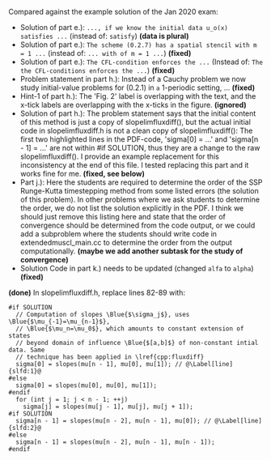 Compared against the example solution of the Jan 2020 exam:

- Solution of part e.): `..., if we know the initial data u_o(x) satisfies ...` (instead of: `satisfy`)  **(data is plural)**
- Solution of part e.): `The scheme (0.2.7) has a spatial stencil with m = 1 ...` (instead of: `... with of m = 1 ...`) **(fixed)**
- Solution of part e.): `The CFL-condition enforces the ...` (Instead of: `The the CFL-conditions enforces the ...`) **(fixed)**
- Problem statement in  part h.): Instead of a Cauchy problem we now study initial-value problems for (0.2.1) in `a` 1-periodic setting, ... **(fixed)**
- Hint-1 of part h.): The 'Fig. 2' label is overlapping with the text, and the x-tick labels are overlapping with the x-ticks in the figure. **(ignored)**
- Solution of part h.): The problem statement says that the initial content of this method is just a copy of slopelimfluxdiff(), but the actual initial code in slopelimfluxdiff.h is not a clean copy of slopelimfluxdiff(): The first two highlighted lines in the PDF-code, 'sigma[0] = ...' and 'sigma[n - 1] = ...' are not within #if SOLUTION, thus they are a change to the raw slopelimfluxdiff(). I provide an example replacement for this inconsistency at the end of this file. I tested replacing this part and it works fine for me.  **(fixed, see below)**
- Part j.): Here the students are required to determine the order of the SSP Runge-Kutta timestepping method from some listed errors (the solution of this problem). In other problems where we ask students to determine the order, we do not list the solution explicitly in the PDF. I think we should just remove this listing here and state that the order of convergence should be determined from the code output, or we could add a subproblem where the students should write code in extendedmuscl_main.cc to determine the order from the output computationally. **(maybe we add another subtask for the study of convergence)**
- Solution Code in part k.) needs to be updated (changed `alfa` to `alpha`) **(fixed)**


**(done)**
In slopelimfluxdiff.h, replace lines 82-89 with:
```
#if SOLUTION
  // Computation of slopes \Blue{$\sigma_j$}, uses \Blue{$\mu_{-1}=\mu_{n-1}$},
  // \Blue{$\mu_n=\mu_0$}, which amounts to constant extension of states
  // beyond domain of influence \Blue{$[a,b]$} of non-constant intial data. Same
  // technique has been applied in \lref{cpp:fluxdiff}
  sigma[0] = slopes(mu[n - 1], mu[0], mu[1]); // @\Label[line]{slfd:1}@
#else
  sigma[0] = slopes(mu[0], mu[0], mu[1]);
#endif
  for (int j = 1; j < n - 1; ++j)
    sigma[j] = slopes(mu[j - 1], mu[j], mu[j + 1]);
#if SOLUTION
  sigma[n - 1] = slopes(mu[n - 2], mu[n - 1], mu[0]); // @\Label[line]{slfd:2}@
#else
  sigma[n - 1] = slopes(mu[n - 2], mu[n - 1], mu[n - 1]);
#endif
```
